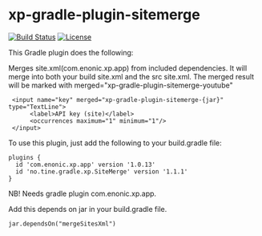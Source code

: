 # xp-gradle-plugin-sitemerge
[![Build Status](https://travis-ci.org/tineikt/xp-gradle-plugin-sitemerge.svg?branch=master)](https://travis-ci.org/tineikt/xp-gradle-plugin-sitemerge)
[![License](https://img.shields.io/github/license/tineikt/xp-gradle-plugin-sitemerge.svg)](https://www.gnu.org/licenses/gpl-3.0.en.html)

This Gradle plugin does the following:

Merges site.xml(com.enonic.xp.app) from included dependencies. It will merge 
into both your build site.xml and the src site.xml. The merged result will be marked
with merged="xp-gradle-plugin-sitemerge-youtube"

```
 <input name="key" merged="xp-gradle-plugin-sitemerge-{jar}" type="TextLine">
      <label>API key (site)</label>
      <occurrences maximum="1" minimum="1"/>
 </input>
```

To use this plugin, just add the following to your build.gradle file: 

```
plugins {
  id 'com.enonic.xp.app' version '1.0.13'
  id 'no.tine.gradle.xp.SiteMerge' version '1.1.1'
}
```
NB! Needs gradle plugin com.enonic.xp.app.

Add this depends on jar in your build.gradle file. 

```
jar.dependsOn("mergeSitesXml")
```
